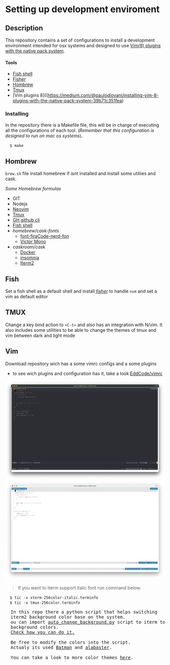 # Setting up development enviroment

## Description

This repository contains a set of configurations to install a development environment intended for osx systems and designed to use [Vim(8) plugins with the native pack system](https://medium.com/@paulodiovani/installing-vim-8-plugins-with-the-native-pack-system-39b71c351fea).


#### Tools
* [Fish shell](https://fishshell.com)
* [Fisher](https://github.com/jorgebucaran/fisher)
* [Hombrew](https://brew.sh)
* [Tmux](https://github.com/tmux/tmux/wiki)
* [Vim plugins 8]((https://medium.com/@paulodiovani/installing-vim-8-plugins-with-the-native-pack-system-39b71c351fea)

### Installing
In the repository there is a Makefile file, this will be in charge of executing all the configurations of each tool. (*_Remember that this configuration is designed to run on mac os systems_*).
```sh
  $ make
```


## Hombrew
`brew.sh` file install homebrew if isnt installed and install some utiliies and cask.
 
*Some Homebrew formulas*
* GIT
* Nodejs
* [Neovim](https://neovim.io)
* [Tmux](https://github.com/tmux/tmux/wiki)
* [GH github cli](https://cli.github.com)
* [Fish shell](https://fishshell.com)
* *homebrew/cask-fonts*
  * [font-firaCode-nerd-fon](https://github.com/ryanoasis/nerd-fonts#font-installation)
  * [Victor Mono](https://rubjo.github.io/victor-mono/)
* *caskroom/cask*
  * [Docker](https://www.docker.com)
  * [insomnia](https://www.postman.com/product/api-client/)
  * [Iterm2](https://iterm2.com)
  
## Fish
Set a fish shell as a default shell and install *[fisher](https://github.com/jorgebucaran/fisher)* to handle `nvm`
and set a vim as default editor

## TMUX
Change a key bind action to `<C-t>` and also has an integration with N/vim. It also includes some utilities to be able to change the themes of tmux and vim between dark and light mode

## Vim
Download repository wich has a some vimrc configs and a some plugins 
* to see wich plugins and configuration has it, take a look [EddCode/vimrc](https://github.com/EddCode/vimrc)

![Drag Racing](./Preview-dark.png)
![Drag Racing](./Preview-light.png)

>If you want to iterm support italic font run command below.

```
  $ tic -x xterm-256color-italic.terminfo
  $ tic -x tmux-256color.terminfo
```


<pre>
  In this repo there a python script that helps switching 
  iterm2 background color base on the system. 
  ou can import <a href='https://github.com/EddCode/dotfiles/blob/main/auto_change_background.py'>auto_change_background.py</a> script to iterm to automatic switching 
  background colors.
  <a href='https://iterm2.com/python-api/tutorial/running.html'>Check how you can do it.</a>

  Be free to modify the colors into the script. 
  Actualy its used <a href='https://raw.githubusercontent.com/mbadolato/iTerm2-Color-Schemes/master/schemes/Batman.itermcolors'>Batman</a> and <a href='https://raw.githubusercontent.com/mbadolato/iTerm2-Color-Schemes/master/schemes/Alabaster.itermcolors'>alabaster</a>.

  You can take a look to more color themes <a href='https://iterm2colorschemes.com'>here</a>.
<pre>
